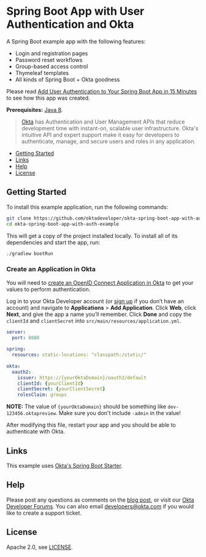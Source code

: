 # Spring Boot App with User Authentication and Okta
 
A Spring Boot example app with the following features:

* Login and registration pages
* Password reset workflows
* Group-based access control
* Thymeleaf templates
* All kinds of Spring Boot + Okta goodness

Please read [Add User Authentication to Your Spring Boot App in 15 Minutes](https://developer.okta.com/blog/2018/10/05/build-a-spring-boot-app-with-user-authentication) to see how this app was created.

**Prerequisites:** [Java 8](http://www.oracle.com/technetwork/java/javase/downloads/jdk8-downloads-2133151.html).

> [Okta](https://developer.okta.com/) has Authentication and User Management APIs that reduce development time with instant-on, scalable user infrastructure. Okta's intuitive API and expert support make it easy for developers to authenticate, manage, and secure users and roles in any application.

* [Getting Started](#getting-started)
* [Links](#links)
* [Help](#help)
* [License](#license)

## Getting Started

To install this example application, run the following commands:

```bash
git clone https://github.com/oktadeveloper/okta-spring-boot-app-with-auth-example.git
cd okta-spring-boot-app-with-auth-example
```

This will get a copy of the project installed locally. To install all of its dependencies and start the app, run:
 
```bash
./gradlew bootRun
```

### Create an Application in Okta

You will need to [create an OpenID Connect Application in Okta](https://developer.okta.com/blog/2018/09/26/build-a-spring-boot-webapp#set-up-okta-for-oauth-20-single-sign-on) to get your values to perform authentication. 

Log in to your Okta Developer account (or [sign up](https://developer.okta.com/signup/) if you don’t have an account) and navigate to **Applications** > **Add Application**. Click **Web**, click **Next**, and give the app a name you’ll remember. Click **Done** and copy the `clientId` and `clientSecret` into `src/main/resources/application.yml`. 

```yaml
server:  
  port: 8080  
  
spring:  
  resources: static-locations: "classpath:/static/"  
                                   
okta:  
  oauth2: 
    issuer: https://{yourOktaDomain}/oauth2/default  
    clientId: {yourClientId}  
    clientSecret: {yourClientSecret}
    rolesClaim: groups
```

**NOTE:** The value of `{yourOktaDomain}` should be something like `dev-123456.oktapreview`. Make sure you don't include `-admin` in the value!

After modifying this file, restart your app and you should be able to authenticate with Okta.

## Links

This example uses [Okta's Spring Boot Starter](https://github.com/okta/okta-spring-boot).

## Help

Please post any questions as comments on the [blog post](https://developer.okta.com/blog/2018/10/05/build-a-spring-boot-app-with-user-authentication), or visit our [Okta Developer Forums](https://devforum.okta.com/). You can also email developers@okta.com if you would like to create a support ticket.

## License

Apache 2.0, see [LICENSE](LICENSE).
